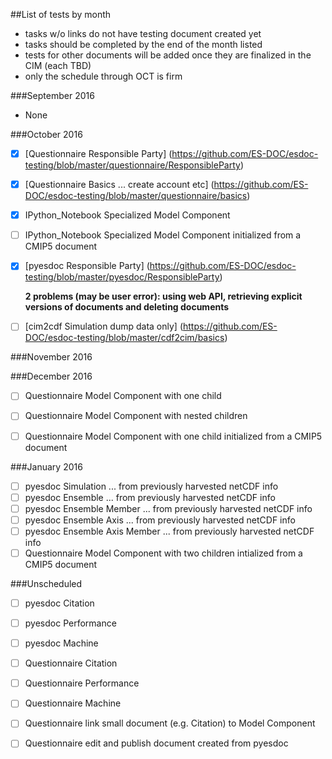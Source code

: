 ##List of tests by month
* tasks w/o links do not have testing document created yet
* tasks should be completed by the end of the month listed
* tests for other documents will be added once they are finalized in the CIM (each TBD)
* only the schedule through OCT is firm

###September 2016
 * None
  
###October 2016
  - [x] [Questionnaire Responsible Party] (https://github.com/ES-DOC/esdoc-testing/blob/master/questionnaire/ResponsibleParty)
  - [x] [Questionnaire Basics ... create account etc] (https://github.com/ES-DOC/esdoc-testing/blob/master/questionnaire/basics)
  - [x] IPython_Notebook Specialized Model Component
  - [ ] IPython_Notebook Specialized Model Component initialized from a CMIP5 document
  - [x] [pyesdoc Responsible Party] (https://github.com/ES-DOC/esdoc-testing/blob/master/pyesdoc/ResponsibleParty)
  
    **2 problems (may be user error): using web API, retrieving explicit versions of documents and deleting documents**
  - [ ] [cim2cdf Simulation dump data only] (https://github.com/ES-DOC/esdoc-testing/blob/master/cdf2cim/basics)

###November 2016
  
###December 2016
  - [ ] Questionnaire Model Component with one child
  - [ ] Questionnaire Model Component with nested children 
  - [ ] Questionnaire Model Component with one child initialized from a CMIP5 document
  

###January 2016
  - [ ] pyesdoc Simulation ... from previously harvested netCDF info
  - [ ] pyesdoc Ensemble ... from previously harvested netCDF info
  - [ ] pyesdoc Ensemble Member ... from previously harvested netCDF info
  - [ ] pyesdoc Ensemble Axis ... from previously harvested netCDF info
  - [ ] pyesdoc Ensemble Axis Member ... from previously harvested netCDF info
  - [ ] Questionnaire Model Component with two children intialized from a CMIP5 document
  
###Unscheduled
  - [ ] pyesdoc Citation
  - [ ] pyesdoc Performance
  - [ ] pyesdoc Machine
  - [ ] Questionnaire Citation
  - [ ] Questionnaire Performance
  - [ ] Questionnaire Machine
  - [ ] Questionnaire link small document (e.g. Citation) to Model Component
  - [ ] Questionnaire edit and publish document created from pyesdoc

